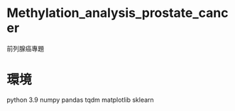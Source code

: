 # Methylation_analysis_prostate_cancer
前列腺癌專題

# 環境
python 3.9
numpy 
pandas
tqdm
matplotlib
sklearn